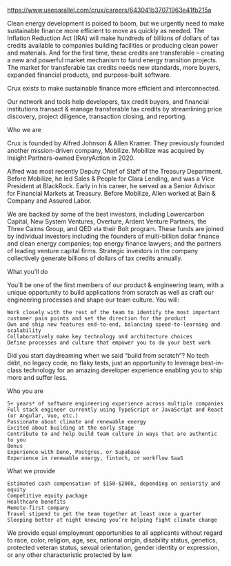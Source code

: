 https://www.useparallel.com/crux/careers/643041b37071963e41fb215a

Clean energy development is poised to boom, but we urgently need to make sustainable finance more efficient to move as quickly as needed. The Inflation Reduction Act (IRA) will make hundreds of billions of dollars of tax credits available to companies building facilities or producing clean power and materials. And for the first time, these credits are transferable – creating a new and powerful market mechanism to fund energy transition projects. The market for transferable tax credits needs new standards, more buyers, expanded financial products, and purpose-built software. 

Crux exists to make sustainable finance more efficient and interconnected. 

Our network and tools help developers, tax credit buyers, and financial institutions transact & manage transferable tax credits by streamlining price discovery, project diligence, transaction closing, and reporting.

Who we are

Crux is founded by Alfred Johnson & Allen Kramer. They previously founded another mission-driven company, Mobilize. Mobilize was acquired by Insight Partners-owned EveryAction in 2020. 

Alfred was most recently Deputy Chief of Staff of the Treasury Department. Before Mobilize, he led Sales & People for Clara Lending, and was a Vice President at BlackRock. Early in his career, he served as a Senior Advisor for Financial Markets at Treasury. Before Mobilize, Allen worked at Bain & Company and Assured Labor. 

We are backed by some of the best investors, including Lowercarbon Capital, New System Ventures, Overture, Ardent Venture Partners, the Three Cairns Group, and QED via their Bolt program. These funds are joined by individual investors including the founders of multi-billion dollar finance and clean energy companies; top energy finance lawyers; and the partners of leading venture capital firms. Strategic investors in the company collectively generate billions of dollars of tax credits annually.

What you’ll do

You’ll be one of the first members of our product & engineering team, with a unique opportunity to build applications from scratch as well as craft our engineering processes and shape our team culture. You will:

    Work closely with the rest of the team to identify the most important customer pain points and set the direction for the product
    Own and ship new features end-to-end, balancing speed-to-learning and scalability
    Collaboratively make key technology and architecture choices
    Define processes and culture that empower you to do your best work


Did you start daydreaming when we said “build from scratch”? No tech debt, no legacy code, no flaky tests, just an opportunity to leverage best-in-class technology for an amazing developer experience enabling you to ship more and suffer less.

Who you are

    5+ years* of software engineering experience across multiple companies
    Full stack engineer currently using TypeScript or JavaScript and React (or Angular, Vue, etc.)
    Passionate about climate and renewable energy
    Excited about building at the early stage
    Contribute to and help build team culture in ways that are authentic to you
    Bonus
    Experience with Deno, Postgres, or Supabase 
    Experience in renewable energy, fintech, or workflow SaaS


What we provide

    Estimated cash compensation of $150-$200k, depending on seniority and equity
    Competitive equity package
    Healthcare benefits
    Remote-first company 
    Travel stipend to get the team together at least once a quarter
    Sleeping better at night knowing you’re helping fight climate change


We provide equal employment opportunities to all applicants without regard to race, color, religion, age, sex, national origin, disability status, genetics, protected veteran status, sexual orientation, gender identity or expression, or any other characteristic protected by law.